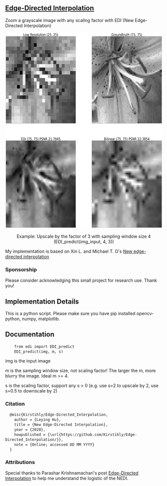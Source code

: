 ## [Edge-Directed Interpolation](http://chiranjivi.tripod.com/EDITut.html)

Zoom a grayscale image with any scaling factor with EDI (New Edge-Directed Interpolation)

<p align = 'center'>
<img src = 'images/flower3.png' height = '627px'>
</p>
<p align = 'center'>
Example: Upscale by the factor of 3 with sampling window size 4
(EDI_predict(img_input, 4, 3))
</p>

My implementation is based on Xin L. and Michael T. O's [New edge-directed interpolation](https://ieeexplore.ieee.org/document/951537)

### Sponsorship

Please consider acknowledging this small project for research use. Thank you!

## Implementation Details

This is a python script. Please make sure you have pip installed opencv-python, numpy, matplotlib.

## Documentation

```
    from edi import EDI_predict
    EDI_predict(img, m, s)
```

img is the input image
    
m is the sampling window size, not scaling factor! The larger the m, more blurry the image. Ideal m >= 4. 

s is the scaling factor, support any s > 0 (e.g. use s=2 to upscale by 2, use s=0.5 to downscale by 2)

### Citation

```
  @misc{Kirstihly/Edge-Directed_Interpolation,
    author = {Leying Hu},
    title = {New Edge-Directed Interpolation},
    year = {2020},
    howpublished = {\url{https://github.com/Kirstihly/Edge-Directed_Interpolation/}},
    note = {Online; accessed DD MM YYYY} 
  }
```

### Attributions

Special thanks to Parashar Krishnamachari's post [Edge-Directed Interpolation](http://chiranjivi.tripod.com/EDITut.html) to help me understand the logistic of the NEDI.
